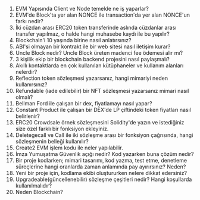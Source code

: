 1. EVM Yapısında Client ve Node temelde ne iş yaparlar?
2. EVM'de Block'ta yer alan NONCE ile transaction'da yer alan NONCE'un farkı nedir?
3. İki cüzdan arası ERC20 token transferinde aslında cüzdanlar arası transfer yapılmaz, o halde hangi muhasebe kaydı ile bu yapılır?
4. Blockchain'i 10 yaşında birine nasıl anlatırsınız?
5. ABI'si olmayan bir kontrakt ile bir web sitesi nasıl iletişim kurar?
6. Uncle Block nedir? Uncle Block üreten madenci fee ödemesi alır mı?
7. 3 kişilik ekip bir blockchain backend projesini nasıl paylaşmalı?
8. Akıllı kontaktlarda en çok kullanılan kütüphaneler ve kullanım alanları nelerdir?
9. Reflection token sözleşmesi yazarsanız, hangi mimariyi neden kullanırsınız?
10. Refundable (iade edilebilir) bir NFT sözleşmesi yazarsanız mimari nasıl olmalı?
11. Bellman Ford ile çalışan bir dex, fiyatlamayı nasıl yapar?
12. Constant Product ile çalışan bir DEX'de LP çiftindeki token fiyatları nasıl belirlenir?
13. ERC20 Crowdsale örnek sözleşmesini Solidity'de yazın ve istediğiniz size özel farklı bir fonksiyon ekleyiniz.
14. Deletegecall ve Call ile iki sözleşme arası bir fonksiyon çağrısında, hangi sözleşmenin belleği kullanılır?
15. Create2 EVM işlem kodu ile neler yapılabilir.
16. İmza Yumuşatma Güvenlik açığı nedir? Kod yazarken buna çözüm nedir?
17. Bir proje kodlarken; mimari tasarımı, kod yazma, test etme, denetleme süreçlerine hangi oranlarda zaman anlamında pay ayırırsınız? Neden?
18. Yeni bir proje için, kodlama ekibi oluştururken nelere dikkat edersiniz?
19. Upgradeable(güncellenebilir) sözleşme çeşitleri nedir? Hangi koşullarda kullanılmalıdır?
20. Neden Blockchain?
